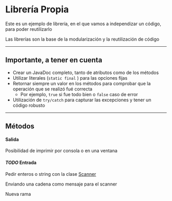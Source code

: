 # Librería Propia

Este es un ejemplo de librería, en el que vamos a independizar un código, para poder reutilizarlo

Las librerías son la base de la modularización y la reutilización de código



---

## Importante, a tener en cuenta

- Crear un JavaDoc completo, tanto de atributos como de los métodos
- Utilizar literales (```static final``` ) para las opciones fijas
- Retornar siempre un valor en los métodos para comprobar que la operación que se realizó fué correcta
  - Por ejemplo, ```true``` si fue todo bien o ```false``` caso de error
- Utilización de ```try/catch``` para capturar las excepciones y tener un código robusto

---

## Métodos 
#### Salida
Posibilidad de imprimir por consola o en una ventana

#### *TODO* Entrada

Pedir enteros o string con la clase [Scanner](https://docs.oracle.com/javase/8/docs/api/java/util/Scanner.html)

Enviando una cadena como mensaje para el scanner

Nueva rama